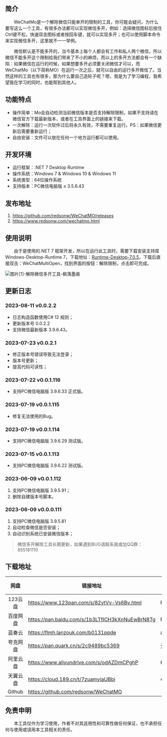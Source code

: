 
## 简介

&emsp;&emsp;WeChatMo是一个解除微信只能单开的限制的工具，你可能会疑问，为什么要写这么一个工具，有很多办法都可以实现微信多开，例如：选择微信图标后按住Ctrl键不松，快速双击图标或者按回车键，就可以实现多开；也可以使用脚本命令来实现微信多开，这里就不一一举例。

&emsp;&emsp;微信默认是不能多开的，当今基本上每个人都会有工作和私人两个微信，所以微信不能多开这个限制给我们带来了不小的麻烦，而以上的多开方法都会有一个缺陷：如果微信在运行的时候，如果想要多开必须要关闭微信才可以，而WeChatMo（以下简称MO）在运行一次之后，就可以自由的运行多开微信了。当然这样的工具也有很多，那为什么要自己造轮子呢？嗯，我是为了学习编程，我希望我在学习的同时，也能帮到其他人。

## 功能特点

* 操作简单：Mo会自动检测当前微信版本是否支持解除限制，如果不支持请在微信官方下载最新版本，或者在工具界面上的链接来下载。
* 一次解除：运行一次软件过后将永久有效，不需要重复运行。PS：如果微信更新后需要重新运行；
* 自由安装：文件可以放在任何一个地方运行都可以使用。

## 开发环境

* 运行框架：.NET 7 Desktop Runtime
* 操作系统：Windows 7 & Windows 10 & Windows 11
* 系统类型：64位操作系统
* 支持版本：PC微信电脑版 ≤ 3.5.6.43

## 发布地址

1. https://github.com/redsonw/WeChatMO/releases
2. https://www.redsonw.com/wechatmo.html

## 使用说明

&emsp;&emsp;由于是使用的.NET 7 框架开发，所以在运行此工具时，需要下载安装支持库Windows-Desktop-Runtime 7，下载地址：[Runtime-Desktop-7.0.5](https://www.redsonw.com/?golink=aHR0cHM6Ly9kb3dubG9hZC52aXN1YWxzdHVkaW8ubWljcm9zb2Z0LmNvbS9kb3dubG9hZC9wci9kZmZiMTkzOS1jZWYxLTRkYjMtYTU3OS01NDc1YTMwNjFjZGQvNTc4YjIwODczM2M5MTRjN2I3MzU3ZjZiYWE0ZWNmZDYvd2luZG93c2Rlc2t0b3AtcnVudGltZS03LjAuNS13aW4teDY0LmV4ZQ==)，下载后直接双击：WeChatMultiOpen，找到界面的按钮：解除限制，点击即可完成。

![图片[1]-解除微信多开工具-枫落墨痕](https://www.redsonw.com/wp-content/uploads/2023/06/WeChatMultiOpen.png)

## 更新日志

### 2023-08-11 v0.0.2.2

- 日志构造函数使用C# 12 规则；
- 更新版本号 0.0.2.2
- 支持微信最新版本 3.9.6.43。

### 2023-07-23 v0.0.2.1

- 修正版本号错误导致无法登录；
- 版本号更新；
- 提高代码可读性；

### 2023-07-22 v0.0.1.116

- 支持PC微信电脑版 3.9.6.33 正式版。

### 2023-07-19 v0.0.1.115

- 修复无法使用的Bug。

### 2023-07-19 v0.0.1.114

- 支持PC微信电脑版 3.9.6.29 测试版。

### 2023-07-15 v0.0.1.113

- 支持PC微信电脑版 3.9.6.22 测试版。

### 2023-06-09 v0.0.1.112

1. 支持PC微信电脑版 3.9.5.91；
2. 删除自建版本号脚本。

### 2023-06-09 v0.0.0.111

1. 支持PC微信电脑版 3.9.5.81
2. 自动检查微信是否安装；
3. 自动识别系统已安装微信版本；

> 微信多开解除工具长期更新，如果遇到BUG请联系我或加QQ群：855181110

## 下载地址
| 网盘 | 链接地址 | 提取码 |
| :--: | --- | --- |
|123云盘|https://www.123pan.com/s/82ytVv-Vs6Bv.html|FLMH|
|百度网盘|https://pan.baidu.com/s/1b3LTfICH3kXnNuEwBrN8Tg|FLMH|
|蓝奏云|https://flmh.lanzouk.com/b0131ppde|ad7b|
|夸克网盘|https://pan.quark.cn/s/2c9489bc5369|无|
|阿里云盘|https://www.aliyundrive.com/s/odAZDmCPghP|6p7n|
|天翼云盘|https://cloud.189.cn/t/7zuamyiaUBbi|4xcr|
|Github|https://github.com/redsonw/WeChatMO|

## 免责申明

&emsp;&emsp;本工具仅作为学习使用，作者不对其适用性和可靠性做任何保证，也不承担任何与使用或误用本工具相关的责任。

